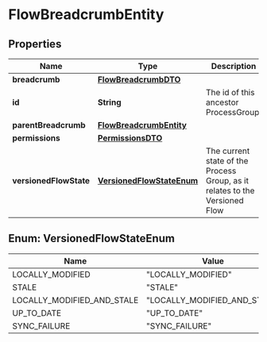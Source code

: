 # FlowBreadcrumbEntity

## Properties
Name | Type | Description | Notes
------------ | ------------- | ------------- | -------------
**breadcrumb** | [**FlowBreadcrumbDTO**](FlowBreadcrumbDTO.md) |  |  [optional]
**id** | **String** | The id of this ancestor ProcessGroup. |  [optional]
**parentBreadcrumb** | [**FlowBreadcrumbEntity**](FlowBreadcrumbEntity.md) |  |  [optional]
**permissions** | [**PermissionsDTO**](PermissionsDTO.md) |  |  [optional]
**versionedFlowState** | [**VersionedFlowStateEnum**](#VersionedFlowStateEnum) | The current state of the Process Group, as it relates to the Versioned Flow |  [optional]

<a name="VersionedFlowStateEnum"></a>
## Enum: VersionedFlowStateEnum
Name | Value
---- | -----
LOCALLY_MODIFIED | &quot;LOCALLY_MODIFIED&quot;
STALE | &quot;STALE&quot;
LOCALLY_MODIFIED_AND_STALE | &quot;LOCALLY_MODIFIED_AND_STALE&quot;
UP_TO_DATE | &quot;UP_TO_DATE&quot;
SYNC_FAILURE | &quot;SYNC_FAILURE&quot;
